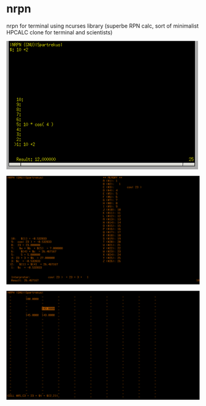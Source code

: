# nrpn
nrpn for terminal using ncurses library (superbe RPN calc, sort of minimalist HPCALC clone for terminal and scientists)


![](https://raw.githubusercontent.com/spartrekus/nrpn/master/nrpn/nrpn.png)

![](https://raw.githubusercontent.com/spartrekus/nrpn/master/nrpn-calls.png)



![](https://raw.githubusercontent.com/spartrekus/nrpn/master/nrpn-spreadsheet.png)



